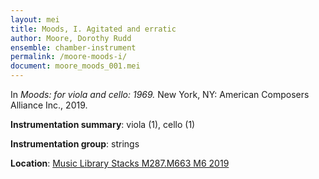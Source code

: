 ```yaml
---
layout: mei
title: Moods, I. Agitated and erratic
author: Moore, Dorothy Rudd
ensemble: chamber-instrument
permalink: /moore-moods-i/
document: moore_moods_001.mei
---
```


In *Moods: for viola and cello: 1969.* New York, NY: American Composers Alliance Inc., 2019.

**Instrumentation summary**: viola (1), cello (1)

**Instrumentation group**: strings 

**Location**: <a href="https://tufts-primo.hosted.exlibrisgroup.com/permalink/f/bnf7qa/01TUN_ALMA21231378350003851" target="_blank">Music Library Stacks M287.M663 M6 2019</a>
